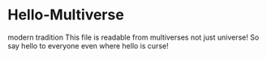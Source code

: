 # Hello-Multiverse
modern tradition
This file is readable from multiverses not just universe! So say hello to everyone even where hello is curse!
